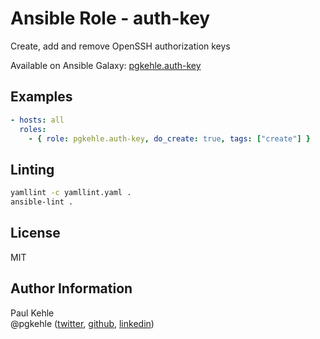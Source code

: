 # Ansible Role - auth-key

Create, add and remove OpenSSH authorization keys

Available on Ansible Galaxy: [pgkehle.auth-key](https://galaxy.ansible.com/pgkehle/auth-key)

## Examples

```YAML
- hosts: all
  roles:
    - { role: pgkehle.auth-key, do_create: true, tags: ["create"] }
```

## Linting

```bash
yamllint -c yamllint.yaml .
ansible-lint .
```

## License

MIT

## Author Information

Paul Kehle  
@pgkehle ([twitter](https://twitter.com/pgkehle), [github](https://github.com/pgkehle), [linkedin](https://www.linkedin.com/in/pgkehle))
